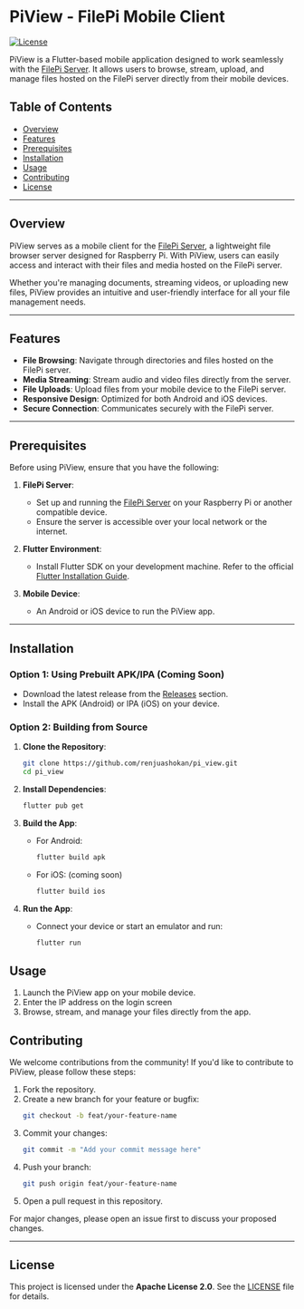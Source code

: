 # PiView - FilePi Mobile Client

[![License](https://img.shields.io/badge/license-Apache%202.0-blue.svg)](LICENSE)

PiView is a Flutter-based mobile application designed to work seamlessly with the [FilePi Server](https://github.com/renjuashokan/FilePi). It allows users to browse, stream, upload, and manage files hosted on the FilePi server directly from their mobile devices.

## Table of Contents

- [Overview](#overview)
- [Features](#features)
- [Prerequisites](#prerequisites)
- [Installation](#installation)
- [Usage](#usage)
- [Contributing](#contributing)
- [License](#license)

---

## Overview

PiView serves as a mobile client for the [FilePi Server](https://github.com/renjuashokan/FilePi), a lightweight file browser server designed for Raspberry Pi. With PiView, users can easily access and interact with their files and media hosted on the FilePi server.

Whether you're managing documents, streaming videos, or uploading new files, PiView provides an intuitive and user-friendly interface for all your file management needs.

---

## Features

- **File Browsing**: Navigate through directories and files hosted on the FilePi server.
- **Media Streaming**: Stream audio and video files directly from the server.
- **File Uploads**: Upload files from your mobile device to the FilePi server.
- **Responsive Design**: Optimized for both Android and iOS devices.
- **Secure Connection**: Communicates securely with the FilePi server.

---

## Prerequisites

Before using PiView, ensure that you have the following:

1. **FilePi Server**:
   - Set up and running the [FilePi Server](https://github.com/renjuashokan/FilePi) on your Raspberry Pi or another compatible device.
   - Ensure the server is accessible over your local network or the internet.

2. **Flutter Environment**:
   - Install Flutter SDK on your development machine. Refer to the official [Flutter Installation Guide](https://flutter.dev/docs/get-started/install).

3. **Mobile Device**:
   - An Android or iOS device to run the PiView app.

---

## Installation

### Option 1: Using Prebuilt APK/IPA (Coming Soon)
- Download the latest release from the [Releases](https://github.com/yourusername/PiView/releases) section.
- Install the APK (Android) or IPA (iOS) on your device.

### Option 2: Building from Source
1. **Clone the Repository**:
   ```bash
   git clone https://github.com/renjuashokan/pi_view.git
   cd pi_view
   ```
2. **Install Dependencies**:
   ```bash
   flutter pub get
   ```

3. **Build the App**:
   - For Android:
     ```bash
     flutter build apk
     ```
   - For iOS: (coming soon)
     ```bash
     flutter build ios
     ```
4. **Run the App**:
   - Connect your device or start an emulator and run:
     ```bash
     flutter run
     ```
## Usage

1. Launch the PiView app on your mobile device.
2. Enter the IP address on the login screen
3. Browse, stream, and manage your files directly from the app.

## Contributing

We welcome contributions from the community! If you'd like to contribute to PiView, please follow these steps:

1. Fork the repository.
2. Create a new branch for your feature or bugfix:
   ```bash
   git checkout -b feat/your-feature-name
   ```
3. Commit your changes:
   ```bash
   git commit -m "Add your commit message here"
   ```
4. Push your branch:
   ```bash
   git push origin feat/your-feature-name
   ```
5. Open a pull request in this repository.

For major changes, please open an issue first to discuss your proposed changes.

---

## License

This project is licensed under the **Apache License 2.0**. See the [LICENSE](LICENSE) file for details.